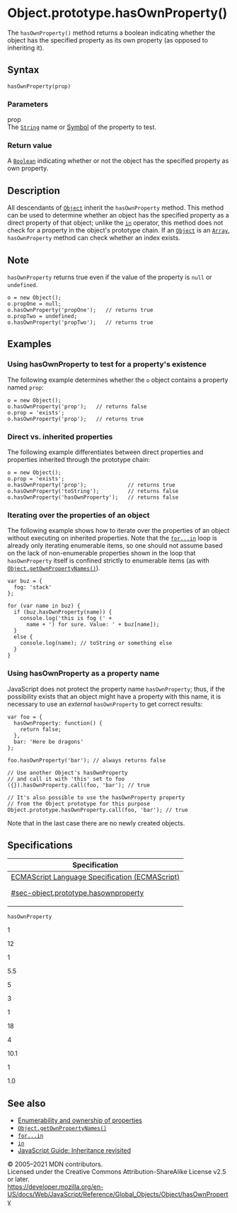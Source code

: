 # Object.prototype.hasOwnProperty()

The `hasOwnProperty()` method returns a boolean indicating whether the object has the specified property as its own property (as opposed to inheriting it).

## Syntax

    hasOwnProperty(prop)

### Parameters

prop  
The [`String`](../string) name or [Symbol](https://developer.mozilla.org/en-US/docs/Glossary/Symbol) of the property to test.

### Return value

A [`Boolean`](../boolean) indicating whether or not the object has the specified property as own property.

## Description

All descendants of [`Object`](../object) inherit the `hasOwnProperty` method. This method can be used to determine whether an object has the specified property as a direct property of that object; unlike the [`in`](../../operators/in) operator, this method does not check for a property in the object's prototype chain. If an [`Object`](../object) is an [`Array`](../array), `hasOwnProperty` method can check whether an index exists.

## Note

`hasOwnProperty` returns true even if the value of the property is `null` or `undefined`.

    o = new Object();
    o.propOne = null;
    o.hasOwnProperty('propOne');   // returns true
    o.propTwo = undefined;
    o.hasOwnProperty('propTwo');   // returns true

## Examples

### Using hasOwnProperty to test for a property's existence

The following example determines whether the `o` object contains a property named `prop`:

    o = new Object();
    o.hasOwnProperty('prop');   // returns false
    o.prop = 'exists';
    o.hasOwnProperty('prop');   // returns true

### Direct vs. inherited properties

The following example differentiates between direct properties and properties inherited through the prototype chain:

    o = new Object();
    o.prop = 'exists';
    o.hasOwnProperty('prop');             // returns true
    o.hasOwnProperty('toString');         // returns false
    o.hasOwnProperty('hasOwnProperty');   // returns false

### Iterating over the properties of an object

The following example shows how to iterate over the properties of an object without executing on inherited properties. Note that the [`for...in`](../../statements/for...in) loop is already only iterating enumerable items, so one should not assume based on the lack of non-enumerable properties shown in the loop that `hasOwnProperty` itself is confined strictly to enumerable items (as with [`Object.getOwnPropertyNames()`](getownpropertynames)).

    var buz = {
      fog: 'stack'
    };

    for (var name in buz) {
      if (buz.hasOwnProperty(name)) {
        console.log('this is fog (' +
          name + ') for sure. Value: ' + buz[name]);
      }
      else {
        console.log(name); // toString or something else
      }
    }

### Using hasOwnProperty as a property name

JavaScript does not protect the property name `hasOwnProperty`; thus, if the possibility exists that an object might have a property with this name, it is necessary to use an _external_ `hasOwnProperty` to get correct results:

    var foo = {
      hasOwnProperty: function() {
        return false;
      },
      bar: 'Here be dragons'
    };

    foo.hasOwnProperty('bar'); // always returns false

    // Use another Object's hasOwnProperty
    // and call it with 'this' set to foo
    ({}).hasOwnProperty.call(foo, 'bar'); // true

    // It's also possible to use the hasOwnProperty property
    // from the Object prototype for this purpose
    Object.prototype.hasOwnProperty.call(foo, 'bar'); // true

Note that in the last case there are no newly created objects.

## Specifications

<table><thead><tr class="header"><th>Specification</th></tr></thead><tbody><tr class="odd"><td><a href="https://tc39.es/ecma262/#sec-object.prototype.hasownproperty">ECMAScript Language Specification (ECMAScript) 
<br/>

<span class="small">#sec-object.prototype.hasownproperty</span></a></td></tr></tbody></table>

`hasOwnProperty`

1

12

1

5.5

5

3

1

18

4

10.1

1

1.0

## See also

-   [Enumerability and ownership of properties](https://developer.mozilla.org/en-US/docs/Web/JavaScript/Enumerability_and_ownership_of_properties)
-   [`Object.getOwnPropertyNames()`](getownpropertynames)
-   [`for...in`](../../statements/for...in)
-   [`in`](../../operators/in)
-   [JavaScript Guide: Inheritance revisited](https://developer.mozilla.org/en-US/docs/Web/JavaScript/Inheritance_and_the_prototype_chain)

© 2005–2021 MDN contributors.  
Licensed under the Creative Commons Attribution-ShareAlike License v2.5 or later.  
<a href="https://developer.mozilla.org/en-US/docs/Web/JavaScript/Reference/Global_Objects/Object/hasOwnProperty" class="_attribution-link">https://developer.mozilla.org/en-US/docs/Web/JavaScript/Reference/Global_Objects/Object/hasOwnProperty</a>
